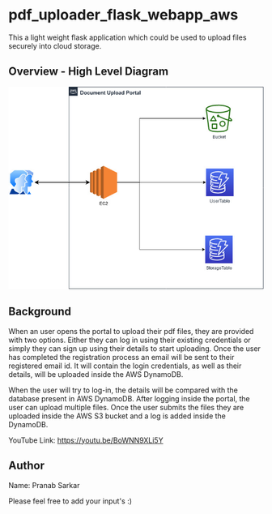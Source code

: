 

# pdf_uploader_flask_webapp_aws

This a light weight flask application which could be used to upload files securely into cloud storage.

## Overview - High Level Diagram

![Image](images/dup.jpg)

## Background

When an user opens the portal to upload their pdf files, they are provided with two options. Either they can log in using their existing credentials or simply they can sign up using their details to start uploading. Once the user has completed the registration process an email will be sent to their registered email id. It will contain the login credentials, as well as their details, will be uploaded inside the AWS DynamoDB.

When the user will try to log-in, the details will be compared with the database present in AWS DynamoDB. After logging inside the portal, the user can upload multiple files. Once the user submits the files they are uploaded inside the AWS S3 bucket and a log is added inside the DynamoDB.

YouTube Link: https://youtu.be/BoWNN9XLi5Y 

## Author

Name: Pranab Sarkar

Please feel free to add your input's :)


